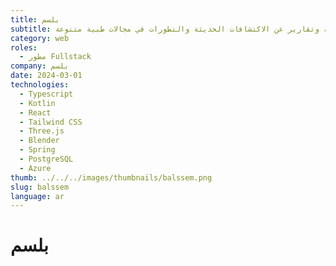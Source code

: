 ```yaml
---
title: بلسم
subtitle: موقع إخباري صحي يقدم مقالات مفصلة وتقارير عن الاكتشافات الحديثة والتطورات في مجالات طبية متنوعة.
category: web
roles: 
  - مطور Fullstack
company: بلسم
date: 2024-03-01
technologies: 
  - Typescript
  - Kotlin
  - React
  - Tailwind CSS
  - Three.js
  - Blender
  - Spring
  - PostgreSQL
  - Azure
thumb: ../../../images/thumbnails/balssem.png
slug: balssem
language: ar
---
```


# بلسم